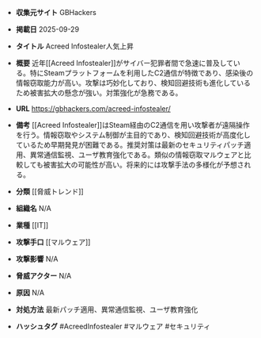 - **収集元サイト**
GBHackers

- **掲載日**
2025-09-29

- **タイトル**
Acreed Infostealer人気上昇

- **概要**
近年[[Acreed Infostealer]]がサイバー犯罪者間で急速に普及している。特にSteamプラットフォームを利用したC2通信が特徴であり、感染後の情報窃取能力が高い。攻撃は巧妙化しており、検知回避技術も進化しているため被害拡大の懸念が強い。対策強化が急務である。

- **URL**
https://gbhackers.com/acreed-infostealer/

- **備考**
[[Acreed Infostealer]]はSteam経由のC2通信を用い攻撃者が遠隔操作を行う。情報窃取やシステム制御が主目的であり、検知回避技術が高度化しているため早期発見が困難である。推奨対策は最新のセキュリティパッチ適用、異常通信監視、ユーザ教育強化である。類似の情報窃取マルウェアと比較しても被害拡大の可能性が高い。将来的には攻撃手法の多様化が予想される。

- **分類**
[[脅威トレンド]]

- **組織名**
N/A

- **業種**
[[IT]]

- **攻撃手口**
[[マルウェア]]

- **攻撃影響**
N/A

- **脅威アクター**
N/A

- **原因**
N/A

- **対処方法**
最新パッチ適用、異常通信監視、ユーザ教育強化

- **ハッシュタグ**
#AcreedInfostealer #マルウェア #セキュリティ
